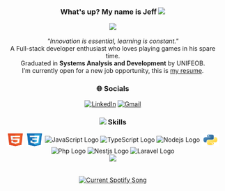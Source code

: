 <div align="center">
  <h3 style="border-bottom: none;">What's up? My name is Jeff <img src="https://media.giphy.com/media/hvRJCLFzcasrR4ia7z/giphy.gif" width="35"></h3>
</div>

<section align="center">
  <img src="https://user-images.githubusercontent.com/73097560/115834477-dbab4500-a447-11eb-908a-139a6edaec5c.gif">
  <p><i>"Innovation is essential, learning is constant."</i><br>
  A Full-stack developer enthusiast who loves playing games in his spare time.<br>
  Graduated in <strong>Systems Analysis and Development</strong> by UNIFEOB.<br>
  I’m currently open for a new job opportunity, this is <a href="https://read.cv/jeffersonventura">my resume</a>.</p>


  ### 🌐 Socials
  [![LinkedIn](https://img.shields.io/badge/LinkedIn-0077B5?logo=linkedin&logoColor=white)](https://linkedin.com/in/jefferson-ventura)
  [![Gmail](https://img.shields.io/badge/Gmail-D14836?logo=gmail&logoColor=white)](mailto:jeffersonsilvamuz@gmail.com)

  ### <img src="https://media2.giphy.com/media/QssGEmpkyEOhBCb7e1/giphy.gif?cid=ecf05e47a0n3gi1bfqntqmob8g9aid1oyj2wr3ds3mg700bl&rid=giphy.gif" width ="25"> Skills
  <div style="display: inline_block">
    <img align="center" alt="HTML5 Logo" height="30" width="40" src="https://raw.githubusercontent.com/devicons/devicon/master/icons/html5/html5-original.svg" title="HTML5 - Advanced">
    <img align="center" alt="CSS3 Logo" height="30" width="40" src="https://raw.githubusercontent.com/devicons/devicon/master/icons/css3/css3-original.svg" title="CSS3 - Intermediate">
    <img align="center" alt="JavaScript Logo" height="30" width="40" src="https://cdn.jsdelivr.net/gh/devicons/devicon@latest/icons/javascript/javascript-original.svg" title="JavaScript - Basic">
    <img align="center" alt="TypeScript Logo" height="30" width="40" src="https://cdn.jsdelivr.net/gh/devicons/devicon@latest/icons/typescript/typescript-original.svg" title="TypeScript - Basic">
    <img align="center" alt="Nodejs Logo" height="30" width="40" src="https://cdn.jsdelivr.net/gh/devicons/devicon@latest/icons/nodejs/nodejs-original.svg" title="NodeJs - Basic">
    <img align="center" alt="Python Logo" height="30" width="40" src="https://raw.githubusercontent.com/devicons/devicon/master/icons/python/python-original.svg" title="Python - Intermediate">
    <img align="center" alt="Php Logo" height="30" width="40" src="https://cdn.jsdelivr.net/gh/devicons/devicon@latest/icons/php/php-original.svg" title="Php - Basic">
    <img align="center" alt="Nestjs Logo" height="30" width="40" src="https://cdn.jsdelivr.net/gh/devicons/devicon@latest/icons/nestjs/nestjs-original.svg" title="NestJs - Basic">
    <img align="center" alt="Laravel Logo" height="30" width="40" src="https://cdn.jsdelivr.net/gh/devicons/devicon@latest/icons/laravel/laravel-original.svg" title="Laravel - Basic">
  </div>

  <img src="https://user-images.githubusercontent.com/73097560/115834477-dbab4500-a447-11eb-908a-139a6edaec5c.gif">

  
  <br><a href="devjeffersonventura.pythonanywhere.com/link">
    <img
      src="https://devjeffersonventura.pythonanywhere.com/?theme=dark"
      alt="Current Spotify Song"
    />
  </a>
  
</section>
